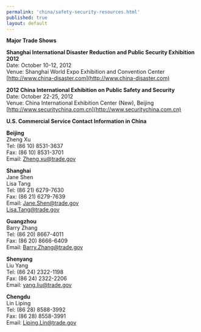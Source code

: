 ```yaml
---
permalink: 'china/safety-security-resources.html'
published: true
layout: default
---
```

**Major Trade Shows**

**Shanghai International Disaster Reduction and Public Security Exhibition 2012**  
Date: October 10-12, 2012  
Venue: Shanghai World Expo Exhibition and Convention Center  
[http://www.china-disaster.com](http://www.china-disaster.com)  

**2012 China International Exhibition on Public Safety and Security**  
Date: October 22-25, 2012  
Venue: China International Exhibition Center (New), Beijing  
[http://www.securitychina.com.cn](http://www.securitychina.com.cn)  

**U.S. Commercial Service Contact Information in China**

**Beijing**  
Zheng Xu  
Tel: (86 10) 8531-3637  
Fax: (86 10) 8531-3701  
Email: [Zheng.xu@trade.gov](mailto:Zheng.xu@trade.gov)  

**Shanghai**  
Jane Shen  
Lisa Tang  
Tel: (86 21) 6279-7630  
Fax: (86 21) 6279-7639  
Email: [Jane.Shen@trade.gov](mailto:Jane.Shen@trade.gov)  
[Lisa.Tang@trade.gov](mailto:Lisa.Tang@trade.gov)  

**Guangzhou**  
Barry Zhang  
Tel: (86 20) 8667-4011  
Fax: (86 20) 8666-6409  
Email: [Barry.Zhang@trade.gov](mailto:Barry.Zhang@trade.gov)  

**Shenyang**  
Liu Yang  
Tel: (86 24) 2322-1198  
Fax: (86 24) 2322-2206  
Email: [yang.liu@trade.gov](mailto:yang.liu@trade.gov)  

**Chengdu**  
Lin Liping  
Tel: (86 28) 8588-3992  
Fax: (86 28) 8558-3991  
Email: [Liping.Lin@trade.gov](mailto:Liping.Lin@trade.gov)  
